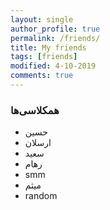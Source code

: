 ```yaml
---
layout: single
author_profile: true
permalink: /friends/
title: My friends
tags: [friends]
modified: 4-10-2019
comments: true
---
```


### همکلاسی‌ها
*  حسین
*   ارسلان
*  سعید
*   رهام
*    smm
*    میثم
* random


